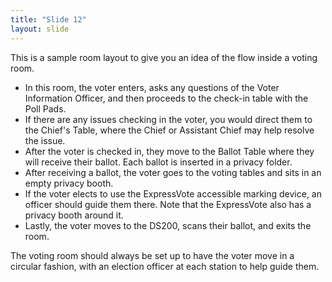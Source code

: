 ```yaml
---
title: "Slide 12"
layout: slide
---
```


This is a sample room layout to give you an idea of the flow inside a voting room.

- In this room, the voter enters, asks any questions of the Voter Information Officer, and then proceeds to the check-in table with the Poll Pads.
- If there are any issues checking in the voter, you would direct them to the Chief's Table, where the Chief or Assistant Chief may help resolve the issue.
- After the voter is checked in, they move to the Ballot Table where they will receive their ballot. Each ballot is inserted in a privacy folder.
- After receiving a ballot, the voter goes to the voting tables and sits in an empty privacy booth.
- If the voter elects to use the ExpressVote accessible marking device, an officer should guide them there. Note that the ExpressVote also has a privacy booth around it.
- Lastly, the voter moves to the DS200, scans their ballot, and exits the room.

The voting room should always be set up to have the voter move in a circular fashion, with an election officer at each station to help guide them.